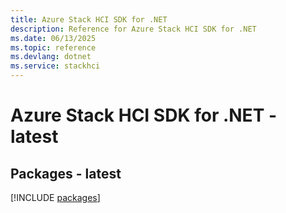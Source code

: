 ```yaml
---
title: Azure Stack HCI SDK for .NET
description: Reference for Azure Stack HCI SDK for .NET
ms.date: 06/13/2025
ms.topic: reference
ms.devlang: dotnet
ms.service: stackhci
---
```

# Azure Stack HCI SDK for .NET - latest
## Packages - latest
[!INCLUDE [packages](stack-hci-index.md)]